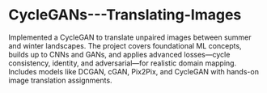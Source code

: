 # CycleGANs---Translating-Images

Implemented a CycleGAN to translate unpaired images between summer and winter landscapes. The project covers foundational ML concepts, builds up to CNNs and GANs, and applies advanced losses—cycle consistency, identity, and adversarial—for realistic domain mapping. Includes models like DCGAN, cGAN, Pix2Pix, and CycleGAN with hands-on image translation assignments.
